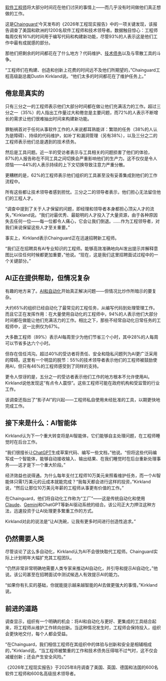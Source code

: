 [软件工程师](https://thenewstack.io/software-engineers-remain-indispensable-in-the-age-of-ai/)将大部分时间花在他们讨厌的事情上——而几乎没有时间做他们真正想做的工作。

这是[Chainguard](https://www.chainguard.dev/?utm_content=inline+mention)[‘](https://www.chainguard.dev/)今天发布的《2026年工程现实报告》中的一项关键发现，该报告调查了美国和欧洲的1200名软件工程师和技术领导者。数据触目惊心：工程师每周仅有16%的时间用于编写代码和构建新功能，尽管93%的人表示这是他们工作中最有成就感的部分。

那他们把剩余的时间都花在了什么地方？代码维护、[技术债务](https://thenewstack.io/technical-debt-continues-to-mount-heres-how-to-solve-it/)以及与零散工具的斗争。

“工程师们在构建、创造和创新上花费的时间远不及他们所期望的，”Chainguard工程高级副总裁Dustin Kirkland说。“他们太多的时间都花在了维护任务上。”

## 倦怠是真实的

只有三分之一的工程师表示他们大部分时间都在做让他们充满活力的工作。超过三分之一（35%）的人指出工作量过大和倦怠是主要问题，而72%的人表示不断增长的需求让他们很难抽出时间来构建新功能。

罪魁祸首对于任何从事软件工作的人来说都耳熟能详：繁琐的任务（38%的人认为是障碍）、持续的代码维护，如补丁和漏洞管理（另有38%），以及三分之二的工程师表示他们总是遇到的技术债务。

然后是工具问题。近一半的受访者表示与工具相关的问题损害了他们的体验，87%的人报告称在不同工具之间切换会严重影响他们的生产力。这不仅仅是令人烦恼——44%的人表示持续的上下文切换导致注意力严重分散。

更糟糕的是，62%的工程师表示他们组织的工具甚至没有妥善集成到他们的工作流程中。

所有这些都让技术领导者感到担忧。三分之二的领导者表示，他们担心无法留住他们的工程人才。

“调查中提到了关于人才保留的问题，即经理和领导者本身都担心顶尖人才的流失，”Kirkland说。“我们对最优秀、最聪明的人才投入了大量资源，由于各种原因失去任何一位——每一位都令人痛心，它会让我们倒退。……作为工程领导者，对我们来说保留这些人才至关重要。”

事实上，Kirkland表示Chainguard正在迅速招聘新工程师。

“我们正在招聘具有AI专业知识的工程师。能够高效准确地向AI发出提示并解释意图比以往任何时候都更加重要，”他说。“现在，这是我们这里招聘面试过程中的一个关键部分。”

## AI正在提供帮助，但情况复杂

有趣的地方来了。[AI和自动化](https://thenewstack.io/unlocking-operational-excellence-with-ai-and-automation/)开始真正解决问题——但情况比炒作所暗示的要复杂。

大约65%的组织已经自动化了最常见的工程任务，从编写代码到处理管理工作。而且它正在发挥作用：在大量使用自动化的工程师中，94%的人表示他们大部分时间都在做能让他们充满活力的工作。相比之下，那些不经常自动化日常任务的工程师中，这一比例仅为67%。

大多数工程师（89%）表示AI每周至少为他们节省三个小时，其中28%的人每周可以节省多达六个小时。

但存在信任鸿沟。超过40%的受访者将责任、安全和隐私问题列为AI更广泛采用的障碍。这里有一个明显的脱节：55%的技术领导者表示他们的工程师被鼓励使用AI，但只有46%的工程师感受到了同样的支持。

更令人惊讶的是，五分之一的受访者表示他们工作的地方根本不允许使用AI。Kirkland说他发现这“有点令人震惊”。这些工程师可能在政府机构和受监管的行业工作。

该调查还指出了“影子AI”的兴起——工程师私自使用未经批准的工具，以期更快地完成工作。

## 接下来是什么：AI智能体

Kirkland认为下一个重大转变将是AI智能体，它们能够自主处理问题，在工程师睡觉时在后台工作。

“我们很擅长让[ChatGPT](https://thenewstack.io/openai-launches-new-chatgpt-interface-designed-for-coding/)生成草案代码、编写一些文档，”他说。“但将这些代码编写成一个智能体，能够自动接收输入、输出结果、在我们睡觉时在后台重新处理事务——这才是下一个重大阶段。”

经济效益也说得通。为什么每年支付工程师10万美元来照看维护任务，而一个AI智能体只需1万美元的云成本就能完成？“我每天都会进行这样的投资，”Kirkland说，“然后让那位10万美元年薪的工程师从事更有价值的工作。”

在Chainguard，他们将自动化工作称为“工厂”——这是传统自动化和使用[Claude](https://thenewstack.io/claude-code-user-base-grows-300-as-anthropic-launches-enterprise-analytics-dashboard/)、[Gemini](https://thenewstack.io/gemini-cli-googles-challenge-to-ai-terminal-apps-like-warp/)和ChatGPT等新AI驱动系统​​的结合。该公司正大力押注这种方法，迅速投资于让AI处理更多繁重工作的方式。

Kirkland对此的说法是“让AI洗碗，让我有更多时间进行创造性追求。”

## 仍然需要人类

尽管谈论了这么多自动化，Kirkland认为AI不会很快取代工程师。Chainguard实际上计划明年大幅扩充其工程团队。

“仍然非常非常明确地需要人类专家来推动AI自动化，并引导和提示AI自动化，”他说。该公司甚至在招聘面试中测试候选人有效提示AI的能力。

“如果你有扎实的基础，你就能提示越来越智能的AI去做更强大的事情，”Kirkland说。

## 前进的道路

调查显示，组织有一个明确的机会：将AI和自动化与更好、更集成的工具结合起来，将工程师从维护工作转向创新。当这种情况发生时，工程师会保持投入，组织会更快地交付，每个人都会受益。

“在Chainguard，我们相信工程师在其组织中的体验与创新和安全是相辅相成的，”Kirkland说。“当工程师被繁重的工作和技术债务压得喘不过气时，这不仅会减缓创新；还会产生安全风险。”

《2026年工程现实报告》于2025年8月调查了美国、英国、德国和法国的600名软件工程师和600名高级技术领导者。